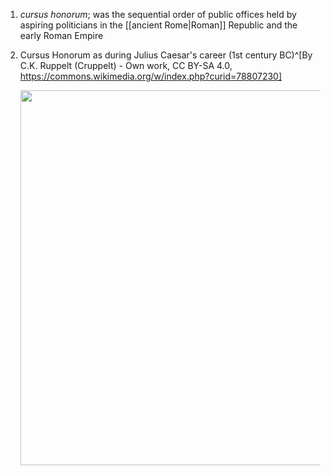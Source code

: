 1. *cursus honorum*; was the sequential order of public offices held by aspiring politicians in the [[ancient Rome|Roman]] Republic and the early Roman Empire
2. Cursus Honorum as during Julius Caesar's career (1st century BC)^[By C.K. Ruppelt (Cruppelt) - Own work, CC BY-SA 4.0, https://commons.wikimedia.org/w/index.php?curid=78807230]

	<img src="https://upload.wikimedia.org/wikipedia/commons/d/db/Cursus_Honorum.png" width="600" />